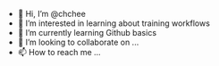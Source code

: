 - 👋 Hi, I’m @chchee
- 👀 I’m interested in learning about training workflows
- 🌱 I’m currently learning Github basics
- 💞️ I’m looking to collaborate on ...
- 📫 How to reach me ...

<!---
chchee/chchee is a ✨ special ✨ repository because its `README.md` (this file) appears on your GitHub profile.
You can click the Preview link to take a look at your changes.
--->
